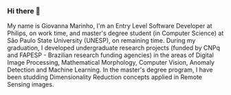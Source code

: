 ### Hi there 👋
My name is Giovanna Marinho, I'm an Entry Level Software Developer at Philips, on work time, and master's degree student (in Computer Science) at São Paulo State University (UNESP), on remaining time. During my graduation, I developed undergraduate research projects (funded by CNPq and FAPESP - Brazilian research funding agencies) in the areas of Digital Image Processing, Mathematical Morphology, Computer Vision, Anomaly Detection and Machine Learning. In the master's degree program, I have been studding Dimensionality Reduction concepts applied in Remote Sensing images.
